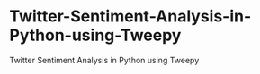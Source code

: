 # Twitter-Sentiment-Analysis-in-Python-using-Tweepy
Twitter Sentiment Analysis in Python using Tweepy
